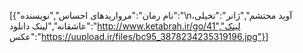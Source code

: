 [{"نام رمان":"مرواریدهای احساس","نویسنده":"\nآوید محتشم","ژانر":"تخیلی، عاشقانه","لینک دانلود":"http://www.ketabrah.ir/go/41","لینک عکس":"https://uupload.ir/files/bc95_3878234235319196.jpg"}]